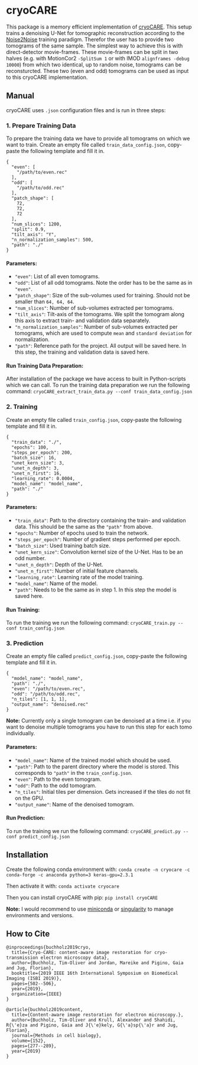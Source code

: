 # cryoCARE
This package is a memory efficient implementation of [cryoCARE](https://github.com/juglab/cryoCARE_T2T).
This setup trains a denoising U-Net for tomographic reconstruction according to the [Noise2Noise](https://arxiv.org/pdf/1803.04189.pdf) training paradigm. 
Therefor the user has to provide two tomograms of the same sample. 
The simplest way to achieve this is with direct-detector movie-frames.
These movie-frames can be split in two halves (e.g. with MotionCor2 `-SplitSum 1` or with IMOD `alignframes -debug 10000`) from which two identical, up to random noise, tomograms can be reconsturcted. 
These two (even and odd) tomograms can be used as input to this cryoCARE implementation.

## Manual
cryoCARE uses `.json` configuration files and is run in three steps:

### 1. Prepare Training Data
To prepare the training data we have to provide all tomograms on which we want to train. 
Create an empty file called `train_data_config.json`, copy-paste the following template and fill it in.
```
{
  "even": [
    "/path/to/even.rec"
  ],
  "odd": [
    "/path/to/odd.rec"
  ],
  "patch_shape": [
    72,
    72,
    72
  ],
  "num_slices": 1200,
  "split": 0.9,
  "tilt_axis": "Y",
  "n_normalization_samples": 500,
  "path": "./"
}
```
#### Parameters:
* `"even"`: List of all even tomograms.
* `"odd"`: List of all odd tomograms. Note the order has to be the same as in `"even"`.
* `"patch_shape"`: Size of the sub-volumes used for training. Should not be smaller than `64, 64, 64`.
* `"num_slices"`: Number of sub-volumes extracted per tomograms. 
* `"tilt_axis"`: Tilt-axis of the tomograms. We split the tomogram along this axis to extract train- and validation data separately.
* `"n_normalization_samples"`: Number of sub-volumes extracted per tomograms, which are used to compute `mean` and `standard deviation` for normalization.
* `"path"`: Reference path for the project. All output will be saved here. In this step, the training and validation data is saved here.

#### Run Training Data Preparation:
After installation of the package we have access to built in Python-scripts which we can call. 
To run the training data preparation we run the following command:
`cryoCARE_extract_train_data.py --conf train_data_config.json`

### 2. Training
Create an empty file called `train_config.json`, copy-paste the following template and fill it in.
```
{
  "train_data": "./",
  "epochs": 100,
  "steps_per_epoch": 200,
  "batch_size": 16,
  "unet_kern_size": 3,
  "unet_n_depth": 3,
  "unet_n_first": 16,
  "learning_rate": 0.0004,
  "model_name": "model_name",
  "path": "./"
}
```

#### Parameters:
* `"train_data"`: Path to the directory containing the train- and validation data. This should be the same as the `"path"` from above.
* `"epochs"`: Number of epochs used to train the network.
* `"steps_per_epoch"`: Number of gradient steps performed per epoch.
* `"batch_size"`: Used training batch size.
* `"unet_kern_size"`: Convolution kernel size of the U-Net. Has to be an odd number.
* `"unet_n_depth"`: Depth of the U-Net.
* `"unet_n_first"`: Number of initial feature channels.
* `"learning_rate"`: Learning rate of the model training.
* `"model_name"`: Name of the model.
* `"path"`: Needs to be the same as in step 1. In this step the model is saved here.

#### Run Training:
To run the training we run the following command:
`cryoCARE_train.py --conf train_config.json`

### 3. Prediction
Create an empty file called `predict_config.json`, copy-paste the following template and fill it in.
```
{
  "model_name": "model_name",
  "path": "./",
  "even": "/path/to/even.rec",
  "odd": "/path/to/odd.rec",
  "n_tiles": [1, 1, 1],
  "output_name": "denoised.rec"
}
```
__Note:__ Currently only a single tomogram can be denoised at a time i.e. if you want to denoise multiple tomograms you have to run this step for each tomo individually.

#### Parameters:
* `"model_name"`: Name of the trained model which should be used.
* `"path"`: Path to the parent directory where the model is stored. This corresponds to `"path"` in the `train_config.json`.
* `"even"`: Path to the even tomogram.
* `"odd"`: Path to the odd tomogram.
* `"n_tiles"`: Initial tiles per dimension. Gets increased if the tiles do not fit on the GPU.
* `"output_name"`: Name of the denoised tomogram.

#### Run Prediction:
To run the training we run the following command:
`cryoCARE_predict.py --conf predict_config.json`

## Installation
Create the following conda environment with:
`conda create -n cryocare -c conda-forge -c anaconda python=3 keras-gpu=2.3.1`


Then activate it with:
`conda activate cryocare`

Then you can install cryoCARE with pip:
`pip install cryoCARE`

__Note:__ I would recommend to use [miniconda](https://docs.conda.io/en/latest/miniconda.html) or [singularity](https://sylabs.io/guides/3.0/user-guide/quick_start.html) to manage environments and versions.

## How to Cite
```
@inproceedings{buchholz2019cryo,
  title={Cryo-CARE: content-aware image restoration for cryo-transmission electron microscopy data},
  author={Buchholz, Tim-Oliver and Jordan, Mareike and Pigino, Gaia and Jug, Florian},
  booktitle={2019 IEEE 16th International Symposium on Biomedical Imaging (ISBI 2019)},
  pages={502--506},
  year={2019},
  organization={IEEE}
}

@article{buchholz2019content,
  title={Content-aware image restoration for electron microscopy.},
  author={Buchholz, Tim-Oliver and Krull, Alexander and Shahidi, R{\'e}za and Pigino, Gaia and J{\'e}kely, G{\'a}sp{\'a}r and Jug, Florian},
  journal={Methods in cell biology},
  volume={152},
  pages={277--289},
  year={2019}
}
```
